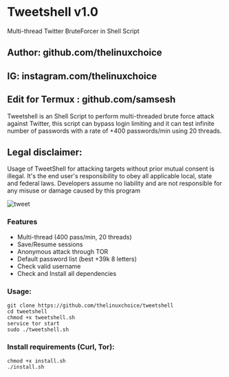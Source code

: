 # Tweetshell v1.0
Multi-thread Twitter BruteForcer in Shell Script

## Author: github.com/thelinuxchoice
## IG: instagram.com/thelinuxchoice
## Edit for Termux : github.com/samsesh
Tweetshell is an Shell Script to perform multi-threaded brute force attack against Twitter, this script can bypass login limiting and it can test infinite number of passwords with a rate of +400 passwords/min using 20 threads.

## Legal disclaimer:

Usage of TweetShell for attacking targets without prior mutual consent is illegal. It's the end user's responsibility to obey all applicable local, state and federal laws. Developers assume no liability and are not responsible for any misuse or damage caused by this program 

![tweet](https://user-images.githubusercontent.com/34893261/38052298-2abf6b28-32a7-11e8-83e6-de7c015b774e.png)

### Features
- Multi-thread (400 pass/min, 20 threads)
- Save/Resume sessions
- Anonymous attack through TOR
- Default password list (best +39k 8 letters)
- Check valid username
- Check and Install all dependencies

### Usage:
```
git clone https://github.com/thelinuxchoice/tweetshell
cd tweetshell
chmod +x tweetshell.sh
service tor start
sudo ./tweetshell.sh
```

### Install requirements (Curl, Tor):

```
chmod +x install.sh
./install.sh
```

